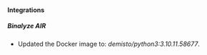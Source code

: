 #### Integrations
##### Binalyze AIR
- Updated the Docker image to: *demisto/python3:3.10.11.58677*.
